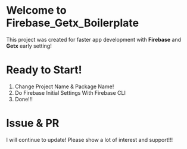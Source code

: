 # Welcome to Firebase_Getx_Boilerplate

This project was created for faster app development with **Firebase** and **Getx** early setting!

# Ready to Start!
 1. Change Project Name & Package Name!
 2. Do Firebase Initial Settings With Firebase CLI
 3. Done!!!

# Issue & PR
I will continue to update!
Please show a lot of interest and support!!!
